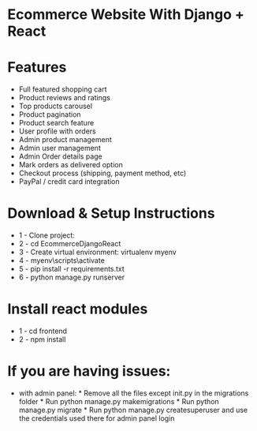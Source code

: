 #  Ecommerce Website With Django + React









# Features
* Full featured shopping cart
* Product reviews and ratings
* Top products carousel
* Product pagination
* Product search feature
* User profile with orders
* Admin product management
* Admin user management
* Admin Order details page
* Mark orders as delivered option
* Checkout process (shipping, payment method, etc)
* PayPal / credit card integration


# Download & Setup Instructions

* 1 - Clone project: 
* 2 - cd EcommerceDjangoReact
* 3 - Create virtual environment: virtualenv myenv
* 4 - myenv\scripts\activate
* 5 - pip install -r requirements.txt
* 6 - python manage.py runserver

# Install react modules
* 1 - cd frontend
* 2 - npm install

# If you are having issues:
* with admin panel:
      * Remove all the files except init.py in the migrations folder
      * Run python manage.py makemigrations
      * Run python manage.py migrate
      * Run python manage.py createsuperuser and use the credentials used there for admin panel login

